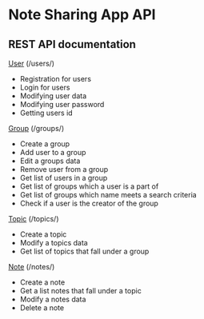 # Note Sharing App API

## REST API documentation

[User](src/docs/user-api.md) (/users/)

-   Registration for users
-   Login for users
-   Modifying user data
-   Modifying user password
-   Getting users id

[Group](src/docs/group-api.md) (/groups/)

-   Create a group
-   Add user to a group
-   Edit a groups data
-   Remove user from a group
-   Get list of users in a group
-   Get list of groups which a user is a part of
-   Get list of groups which name meets a search criteria
-   Check if a user is the creator of the group

[Topic](src/docs/topic-api.md) (/topics/)

-   Create a topic
-   Modify a topics data
-   Get list of topics that fall under a group

[Note](src/docs/note-api.md) (/notes/)

-   Create a note
-   Get a list notes that fall under a topic
-   Modify a notes data
-   Delete a note
